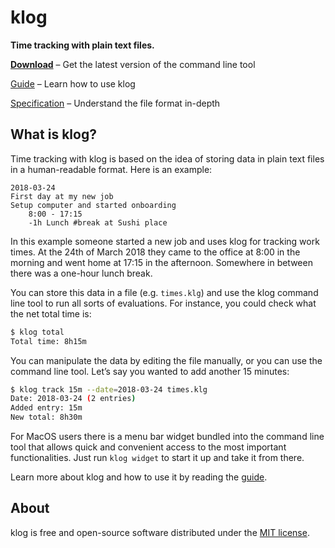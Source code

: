 # klog

**Time tracking with plain text files.**

[**Download**](https://www.github.com/jotaen/klog/releases) – Get the latest version of the command line tool

[Guide](docs/Guide.md) – Learn how to use klog

[Specification](docs/Specification.md) – Understand the file format in-depth

## What is klog?

Time tracking with klog is based on the idea of storing data in
plain text files in a human-readable format. Here is an example:

```klg
2018-03-24
First day at my new job
Setup computer and started onboarding
	8:00 - 17:15
	-1h Lunch #break at Sushi place
```

In this example someone started a new job and uses klog for tracking
work times. At the 24th of March 2018 they came to the office at 8:00
in the morning and went home at 17:15 in the afternoon. Somewhere in
between there was a one-hour lunch break.

You can store this data in a file (e.g. `times.klg`) and use the
klog command line tool to run all sorts of evaluations. For instance,
you could check what the net total time is:

```bash
$ klog total
Total time: 8h15m
```

You can manipulate the data by editing the file manually, or you can use
the command line tool. Let’s say you wanted to add another 15 minutes:

```bash
$ klog track 15m --date=2018-03-24 times.klg
Date: 2018-03-24 (2 entries)
Added entry: 15m
New total: 8h30m
```

For MacOS users there is a menu bar widget bundled into the command line tool
that allows quick and convenient access to the most important functionalities.
Just run `klog widget` to start it up and take it from there.

Learn more about klog and how to use it by reading the [guide](docs/Guide.md).

## About

klog is free and open-source software distributed under the [MIT license](LICENSE.txt).
